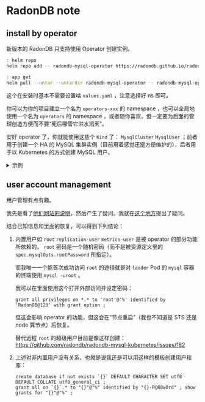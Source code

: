 
# RadonDB note

## install by operator

新版本的 RadonDB 只支持使用 Operator 创建实例。

~~~ sh
: helm repo
helm repo add -- radondb-mysql-operator https://radondb.github.io/radondb-mysql-kubernetes

: app get
helm pull --untar --untardir radondb-mysql-operator -- radondb-mysql-operator/mysql-operator
~~~

这个在安装时基本不需要设置啥 `values.yaml` ，注意选择好 ns 即可。

你可以为你的项目建立一个名为 `operators-xxx` 的 namespace ，也可以全局地使用一个名为 `operators` 的 namespace ，或者随你喜欢，但一定要为后面的管理创造方便而不要“死后哪管它洪水滔天”。

安好 operator 了，你就能使用这些个 `Kind` 了： `MysqlCluster` `MysqlUser` ；前者用于创建一个 HA 的 MySQL 集群实例（目前用着感觉还挺方便维护的），后者用于以 Kubernetes 的方式创建 MySQL 用户。

<details>

<summary>示例</summary>

~~~~ yaml
apiVersion: mysql.radondb.com/v1alpha1
kind: MysqlCluster
metadata:
  name: meta-mysql
  namespace: bigdataplat-db
spec:
  replicas: 3
  mysqlVersion: "5.7"
  
  # the backupSecretName specify the secret file name which store S3 information,
  # if you want S3 backup or restore, please create backup_secret.yaml, uncomment below and fill secret name:
  # backupSecretName: 
  
  # if you want create mysqlcluster from S3, uncomment and fill the directory in S3 bucket below:
  # restoreFrom: 
  
  mysqlOpts:
    rootPassword: "RadonDB@123"
    rootHost: "%" # 这个原来是 localhost ，我改成这样但其实没用。
    user: radondb_usr
    password: RadonDB@123
    database: radondb
    initTokuDB: true

    # A simple map between string and string.
    # Such as:
    #    mysqlConf:
    #      expire_logs_days: "7"
    mysqlConf:
      expire_logs_days: "7"

    resources:
      requests:
        cpu: 100m
        memory: 256Mi
      limits:
        cpu: 500m
        memory: 1Gi

  xenonOpts:
    image: radondb/xenon:1.1.5-alpha
    admitDefeatHearbeatCount: 5
    electionTimeout: 10000

    resources:
      requests:
        cpu: 50m
        memory: 128Mi
      limits:
        cpu: 100m
        memory: 256Mi

  metricsOpts:
    enabled: false
    image: prom/mysqld-exporter:v0.12.1

    resources:
      requests:
        cpu: 10m
        memory: 32Mi
      limits:
        cpu: 100m
        memory: 128Mi

  podPolicy:
    imagePullPolicy: IfNotPresent
    sidecarImage: radondb/mysql-sidecar:v2.1.4
    busyboxImage: busybox:1.32

    slowLogTail: false
    auditLogTail: false

    labels: {}
    annotations: {}
    affinity: {}
    priorityClassName: ""
    tolerations: []
    schedulerName: ""
    # extraResources defines quotas for containers other than mysql or xenon.
    extraResources:
      requests:
        cpu: 10m
        memory: 32Mi

  persistence:
    enabled: true
    accessModes:
    - ReadWriteOnce
    # storageClass: ""
    size: 20Gi
~~~~

</details>

## user account management

用户管理有点有趣。

我先是看了[他们网站的说明](https://radondb.com/docs/mysql/v2.1.3/feature/mysqluser)，然后产生了疑问。我就在[这个地方](https://github.com/radondb/radondb-mysql-kubernetes/issues/337)提出了疑问。

结合已知信息和里面的恢复，可以得到下列结论：

1. 内置用户如 `root` `replication-user` `metrics-user` 是被 operator 的部分功能所依赖的， `root` 密码是一个随机密码（而不是被资源定义里的 `spec.mysqlOpts.rootPassword` 所指定）。
   
   而我唯一一个能首次成功访问 `root` 的途径就是对 `leader` Pod 的 `mysql` 容器的终端使用 `mysql -uroot` 。
   
   我可以在里面使用这个打开外部访问并设定密码：
   
   ~~~~ mysql
   grant all privileges on *.* to 'root'@'%' identified by 'RadonDB@123' with grant option ;
   ~~~~
   
   但这会影响 operator 的功能，但这会在“节点重启”（我也不知道是 STS 还是 node 算节点）后恢复。
   
   替代远程 `root` 的超级用户目前是像这样创建： https://github.com/radondb/radondb-mysql-kubernetes/issues/182
   
2. 上述对非内置用户没有关系，也就是说我还是可以用这样的模板创建用户和库：
   
   ~~~~ mysql
   create database if not exists `{}` DEFAULT CHARACTER SET utf8 DEFAULT COLLATE utf8_general_ci ;
   grant all on `{}`.* to "{}"@"%" identified by "{}-P@88w0rd" ; show grants for "{}"@"%" ;
   ~~~~
   


